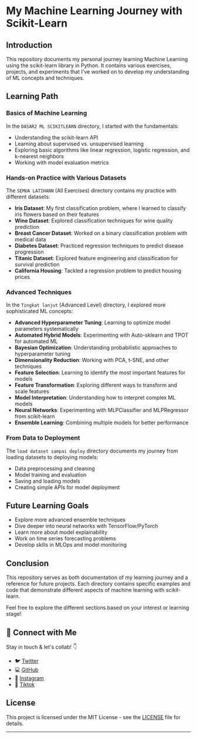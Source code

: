 # My Machine Learning Journey with Scikit-Learn

## Introduction
This repository documents my personal journey learning Machine Learning using the scikit-learn library in Python. It contains various exercises, projects, and experiments that I've worked on to develop my understanding of ML concepts and techniques.

## Learning Path

### Basics of Machine Learning
In the `DASAR2 ML SCIKITLEARN` directory, I started with the fundamentals:
- Understanding the scikit-learn API
- Learning about supervised vs. unsupervised learning
- Exploring basic algorithms like linear regression, logistic regression, and k-nearest neighbors
- Working with model evaluation metrics

### Hands-on Practice with Various Datasets
The `SEMUA LATIHANN` (All Exercises) directory contains my practice with different datasets:

- **Iris Dataset**: My first classification problem, where I learned to classify iris flowers based on their features
- **Wine Dataset**: Explored classification techniques for wine quality prediction
- **Breast Cancer Dataset**: Worked on a binary classification problem with medical data
- **Diabetes Dataset**: Practiced regression techniques to predict disease progression
- **Titanic Dataset**: Explored feature engineering and classification for survival prediction
- **California Housing**: Tackled a regression problem to predict housing prices

### Advanced Techniques
In the `Tingkat lanjut` (Advanced Level) directory, I explored more sophisticated ML concepts:

- **Advanced Hyperparameter Tuning**: Learning to optimize model parameters systematically
- **Automated Hybrid Models**: Experimenting with Auto-sklearn and TPOT for automated ML
- **Bayesian Optimization**: Understanding probabilistic approaches to hyperparameter tuning
- **Dimensionality Reduction**: Working with PCA, t-SNE, and other techniques
- **Feature Selection**: Learning to identify the most important features for models
- **Feature Transformation**: Exploring different ways to transform and scale features
- **Model Interpretation**: Understanding how to interpret complex ML models
- **Neural Networks**: Experimenting with MLPClassifier and MLPRegressor from scikit-learn
- **Ensemble Learning**: Combining multiple models for better performance

### From Data to Deployment
The `load dataset sampai deploy` directory documents my journey from loading datasets to deploying models:
- Data preprocessing and cleaning
- Model training and evaluation
- Saving and loading models
- Creating simple APIs for model deployment

## Future Learning Goals
- Explore more advanced ensemble techniques
- Dive deeper into neural networks with TensorFlow/PyTorch
- Learn more about model explainability
- Work on time series forecasting problems
- Develop skills in MLOps and model monitoring

## Conclusion
This repository serves as both documentation of my learning journey and a reference for future projects. Each directory contains specific examples and code that demonstrate different aspects of machine learning with scikit-learn.

Feel free to explore the different sections based on your interest or learning stage!

## 📲 Connect with Me

Stay in touch & let's collab! 👇  
- 🐦 [Twitter](https://X.com/swagtutupkup)  
- 💻 [GitHub](https://github.com/vincensiuselang)  
- 📸 [Instagram](https://www.instagram.com/vincenelang)  
- 🎵 [Tiktok](https://www.tiktok.com/@vintec69.pkl)

## License

This project is licensed under the MIT License - see the [LICENSE](LICENSE) file for details.

---
